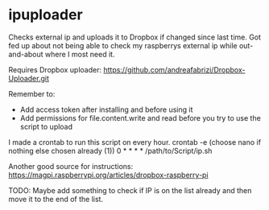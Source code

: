 # ipuploader
Checks external ip and uploads it to Dropbox if changed since last time.
Got fed up about not being able to check my raspberrys external ip while out-and-about where I most need it.

Requires Dropbox uploader:
https://github.com/andreafabrizi/Dropbox-Uploader.git

Remember to: 
- Add access token after installing and before using it
- Add permissions for file.content.write and read before you try to use the script to upload

I made a crontab to run this script on every hour. 
crontab -e
(choose nano if nothing else chosen already (1))
0 * * * * /path/to/Script/ip.sh

Another good source for instructions: https://magpi.raspberrypi.org/articles/dropbox-raspberry-pi

TODO:
Maybe add something to check if IP is on the list already and then move it to the end of the list.
